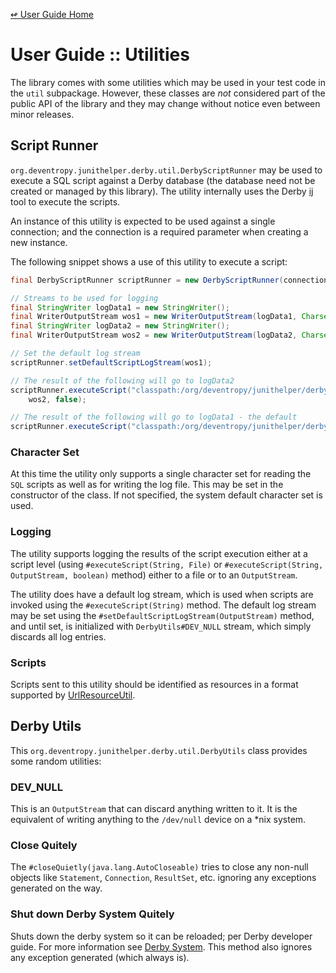 <!--
Copyright 2016 Development Entropy (deventropy.org) Contributors

Licensed under the Apache License, Version 2.0 (the "License");
you may not use this file except in compliance with the License.
You may obtain a copy of the License at

    http://www.apache.org/licenses/LICENSE-2.0

Unless required by applicable law or agreed to in writing, software
distributed under the License is distributed on an "AS IS" BASIS,
WITHOUT WARRANTIES OR CONDITIONS OF ANY KIND, either express or implied.
See the License for the specific language governing permissions and
limitations under the License.
-->

[&#x21ab; User Guide Home](./index.html)
# User Guide :: Utilities

The library comes with some utilities which may be used in your test code in the `util` subpackage. However, these
classes are *not* considered part of the public API of the library and they may change without notice even between minor
releases.

## <a name="script-runner"></a>Script Runner

`org.deventropy.junithelper.derby.util.DerbyScriptRunner` may be used to execute a SQL script against a Derby database (the
database need not be created or managed by this library). The utility internally uses the Derby 
[ij](http://db.apache.org/derby/docs/10.13/tools/ctoolsij34525.html) tool to execute the scripts.

An instance of this utility is expected to be used against a single connection; and the connection is a required parameter
when creating a new instance.

The following snippet shows a use of this utility to execute a script:

```java
final DerbyScriptRunner scriptRunner = new DerbyScriptRunner(connection);

// Streams to be used for logging
final StringWriter logData1 = new StringWriter();
final WriterOutputStream wos1 = new WriterOutputStream(logData1, Charset.defaultCharset());
final StringWriter logData2 = new StringWriter();
final WriterOutputStream wos2 = new WriterOutputStream(logData2, Charset.defaultCharset());

// Set the default log stream
scriptRunner.setDefaultScriptLogStream(wos1);

// The result of the following will go to logData2
scriptRunner.executeScript("classpath:/org/deventropy/junithelper/derby/memory/simple01/ddl.sql",
	wos2, false);

// The result of the following will go to logData1 - the default
scriptRunner.executeScript("classpath:/org/deventropy/junithelper/derby/memory/simple01/dml.sql");
```

### Character Set

At this time the utility only supports a single character set for reading the `SQL` scripts as well as for writing the
log file. This may be set in the constructor of the class. If not specified, the system default character set is used.

### Logging

The utility supports logging the results of the script execution either at a script level (using `#executeScript(String, File)`
or `#executeScript(String, OutputStream, boolean)` method) either to a file or to an `OutputStream`.

The utility does have a default log stream, which is used when scripts are invoked using the `#executeScript(String)`
method. The default log stream may be set using the `#setDefaultScriptLogStream(OutputStream)` method, and until set,
is initialized with `DerbyUtils#DEV_NULL` stream, which simply discards all log entries.

### Scripts

Scripts sent to this utility should be identified as resources in a format supported by
[UrlResourceUtil](../../../shared-utils/shared-utils-java/resource-location-formats.html).

## <a name="derby-utils"></a>Derby Utils

This `org.deventropy.junithelper.derby.util.DerbyUtils` class provides some random utilities:

### DEV_NULL

This is an `OutputStream` that can discard anything written to it. It is the equivalent of writing anything to the
`/dev/null` device on a *nix system.

### Close Quitely

The `#closeQuietly(java.lang.AutoCloseable)` tries to close any non-null objects like `Statement`, `Connection`,
`ResultSet`, etc. ignoring any exceptions generated on the way.

### Shut down Derby System Quitely

Shuts down the derby system so it can be reloaded; per Derby developer guide. For more information see
[Derby System](https://db.apache.org/derby/docs/10.13/devguide/tdevdvlp20349.html). This method also ignores any
exception generated (which always is).

